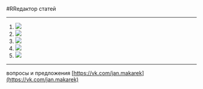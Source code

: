 #RRедактор статей

----------

1. ![](https://c.radikal.ru/c10/1804/05/fc6d19b03c31.png)
1. ![](https://c.radikal.ru/c04/1804/c2/70465b3c0a6a.png)
1. ![](https://d.radikal.ru/d34/1804/61/dc991f34b2a4.png)
1. ![](https://b.radikal.ru/b05/1804/80/91e74382b650.png)
1. ![](https://d.radikal.ru/d04/1804/c6/9740aeb17a36.png)

----------


вопросы и предложения [https://vk.com/jan.makarek](https://vk.com/jan.makarek)